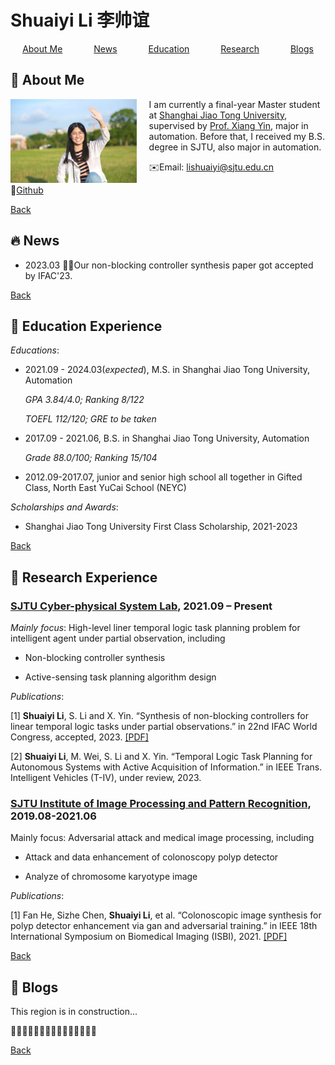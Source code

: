 # Shuaiyi Li 李帅谊

<center>
  <a href="#me">About Me</a>
  &emsp;&emsp;&emsp;
  <a href="#news">News</a>
  &emsp;&emsp;&emsp;
  <a href="#education">Education</a>
  &emsp;&emsp;&emsp;
  <a href="#research">Research</a>
  &emsp;&emsp;&emsp;
  <a href="#blogs">Blogs</a>
</center>

## 🌙 About Me <a name="me" style="display: none;">a</a>

<img src="contents/intro.jpg" alt="me" style="float: left; margin-right: 20px;width:40%">

I am currently a final-year Master student at [Shanghai Jiao Tong University](https://sjtu.edu.cn/), supervised by [Prof. Xiang Yin](https://xiangyin.sjtu.edu.cn/), major in automation. Before that, I received my B.S. degree in SJTU, also major in automation.

✉️Email: lishuaiyi@sjtu.edu.cn

🔗[Github](https://github.com/LiShuaiyi) 

[Back](#shuaiyi-li-李帅谊)

## 🔥 News

- 2023.03 🎉🎉Our non-blocking controller synthesis paper got accepted by IFAC'23.

[Back](#shuaiyi-li-李帅谊)

## 📖 Education Experience

*Educations*:

- 2021.09 - 2024.03(*expected*), M.S. in Shanghai Jiao Tong University, Automation

    *GPA 3.84/4.0; Ranking 8/122*

    *TOEFL 112/120; GRE to be taken*

- 2017.09 - 2021.06, B.S. in Shanghai Jiao Tong University, Automation

    *Grade 88.0/100; Ranking 15/104*

- 2012.09-2017.07, junior and senior high school all together in Gifted Class, North East YuCai School (NEYC) 

*Scholarships and Awards*:

- Shanghai Jiao Tong University First Class Scholarship, 2021-2023

[Back](#shuaiyi-li-李帅谊)

## 📝 Research Experience

### [SJTU Cyber-physical System Lab](https://xiangyin.sjtu.edu.cn/group.html), 2021.09 – Present

*Mainly focus*: High-level liner temporal logic task planning problem for intelligent agent under partial observation, including

- Non-blocking controller synthesis 

- Active-sensing task planning algorithm design

*Publications*: 

[1] **Shuaiyi Li**, S. Li and X. Yin. “Synthesis of non-blocking controllers for linear temporal logic tasks under partial observations.” in 22nd IFAC World Congress, accepted, 2023. [[PDF]](https://xiangyin.sjtu.edu.cn/Paper/23IFAC-nb.pdf) 

[2] **Shuaiyi Li**, M. Wei, S. Li and X. Yin. “Temporal Logic Task Planning for Autonomous Systems with
Active Acquisition of Information.” in IEEE Trans. Intelligent Vehicles (T-IV), under review, 2023.

### [SJTU Institute of Image Processing and Pattern Recognition](http://www.pami.sjtu.edu.cn/En/Home), 2019.08-2021.06

Mainly focus: Adversarial attack and medical image processing, including 

-  Attack and data enhancement of colonoscopy polyp detector

- Analyze of chromosome karyotype image

*Publications*: 

[1] Fan He, Sizhe Chen, **Shuaiyi Li**, et al. “Colonoscopic image synthesis for polyp detector enhancement via gan and adversarial training.” in IEEE 18th International Symposium on Biomedical Imaging (ISBI), 2021. [[PDF]](https://ieeexplore.ieee.org/abstract/document/9434050)

[Back](#shuaiyi-li-李帅谊)

## 🌴 Blogs

This region is in construction...

👷👷‍♀️👷🏽🚧🚧🚧🚧🚧🚧🚧🚧🚧🚧

[Back](#shuaiyi-li-李帅谊)
